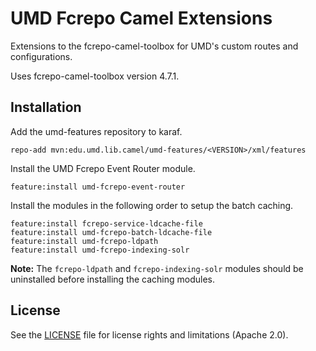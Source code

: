 # UMD Fcrepo Camel Extensions
Extensions to the fcrepo-camel-toolbox for UMD's custom routes and configurations.

Uses fcrepo-camel-toolbox version 4.7.1.

## Installation
Add the umd-features repository to karaf.

```
repo-add mvn:edu.umd.lib.camel/umd-features/<VERSION>/xml/features
```

Install the UMD Fcrepo Event Router module.

```
feature:install umd-fcrepo-event-router
```

Install the modules in the following order to setup the batch caching.

```
feature:install fcrepo-service-ldcache-file
feature:install umd-fcrepo-batch-ldcache-file
feature:install umd-fcrepo-ldpath
feature:install umd-fcrepo-indexing-solr
```

**Note:** The `fcrepo-ldpath` and `fcrepo-indexing-solr` modules should be uninstalled before installing the caching modules. 

## License
 
See the [LICENSE](LICENSE.md) file for license rights and limitations (Apache 2.0).
